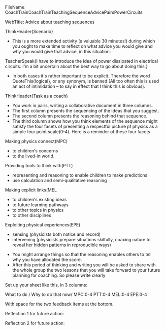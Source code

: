 FileName: CoachTrainCoachTrainTeachingSequenceAdvicePairsPowerCircuits

WebTitle: Advice about teaching sequences

ThinkHeader{Scenario} 

- This is a more extended activity (a valuable  30 minutes!) during which you ought to make time to reflect on what advice you would give and why you would give that advice, in this situation:

TeacherSpeak{I have to introduce the idea of power dissipated in electrical circuits. I'm a bit uncertain about the best way to go about doing this.}

- In both cases it's rather important to be explicit. Therefore the word QuoteThis{logical}, or any synonym, is banned (All too often this is used an act of intimidation – to say in effect that I think this is obvious).

ThinkHeader{Task as a coach}

- You work in pairs, writing a collaborative document in three columns.
- The first column presents the sequencing of the ideas that you suggest.
- The second column presents the reasoning  behind that sequence.
- The third column shows how you think elements of the sequence might satisfy the four facets of presenting a respectful picture pf physics as a simple four point scale(0-4).
Here is a reminder of these four facets

Making physics connect(MPC)

* to children's concerns
* to the lived-in world.

Providing tools to think with(PTT)

* representing and reasoning to enable children to make predictions
* use calculation and semi-qualitative reasoning

Making explicit links(MEL

* to children's existing ideas
* to future learning pathways
* to other topics in physics
* to other disciplines

Exploiting physical experiences(EPE)

* sensing (physicists both notice and record)
* intervening (physicists prepare situations skilfully, coaxing nature to reveal her hidden patterns in reproducible ways)

- You might  arrange things so that the reasoning enables others to tell why you have allocated the score.
- After this period of thinking and writing you will be asked to share with the whole group the two lessons that you will take forward to your future planning for coaching. So please write clearly


Set up your sheet like this, in 3 columns:

What to do / Why to do that now/ MPC:0-4  PTT:0-4  MEL:0-4  EPE:0-4

With space for the two feedback Items at the bottom.

Reflection 1 for future action:

Reflection 2 for future action:


